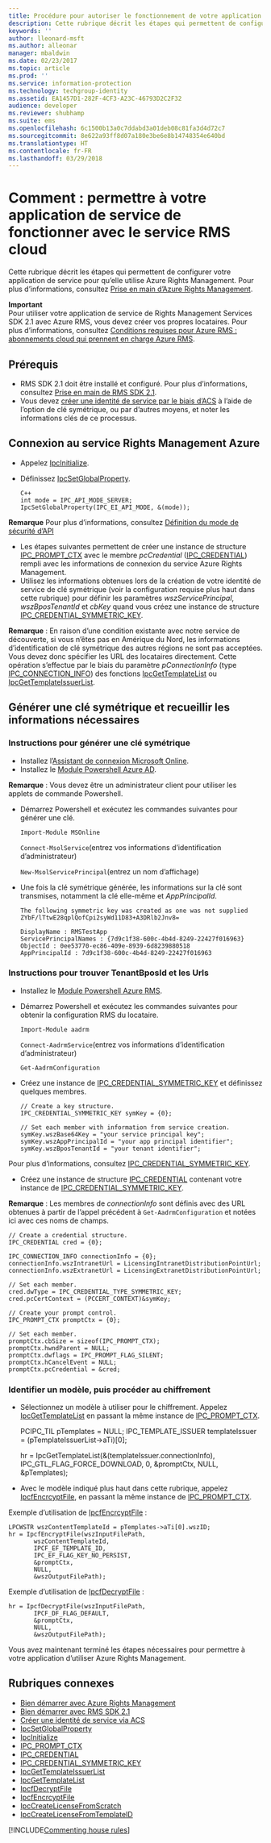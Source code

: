 ```yaml
---
title: Procédure pour autoriser le fonctionnement de votre application de service avec le service RMS cloud | Azure RMS
description: Cette rubrique décrit les étapes qui permettent de configurer votre application de service pour qu’elle utilise Azure Rights Management.
keywords: ''
author: lleonard-msft
ms.author: alleonar
manager: mbaldwin
ms.date: 02/23/2017
ms.topic: article
ms.prod: ''
ms.service: information-protection
ms.technology: techgroup-identity
ms.assetid: EA1457D1-282F-4CF3-A23C-46793D2C2F32
audience: developer
ms.reviewer: shubhamp
ms.suite: ems
ms.openlocfilehash: 6c1500b13a0c7ddabd3a01deb08c81fa3d4d72c7
ms.sourcegitcommit: 8e622a93ff8d07a180e3be6e8b14748354e640bd
ms.translationtype: HT
ms.contentlocale: fr-FR
ms.lasthandoff: 03/29/2018
---
```

# <a name="how-to-enable-your-service-application-to-work-with-cloud-based-rms"></a>Comment : permettre à votre application de service de fonctionner avec le service RMS cloud

Cette rubrique décrit les étapes qui permettent de configurer votre application de service pour qu’elle utilise Azure Rights Management. Pour plus d’informations, consultez [Prise en main d’Azure Rights Management](https://technet.microsoft.com/library/jj585016.aspx).

**Important**  
Pour utiliser votre application de service de Rights Management Services SDK 2.1 avec Azure RMS, vous devez créer vos propres locataires. Pour plus d’informations, consultez [Conditions requises pour Azure RMS : abonnements cloud qui prennent en charge Azure RMS](../get-started/requirements-subscriptions.md).

## <a name="prerequisites"></a>Prérequis

-   RMS SDK 2.1 doit être installé et configuré. Pour plus d’informations, consultez [Prise en main de RMS SDK 2.1](getting-started-with-ad-rms-2-0.md).
-   Vous devez [créer une identité de service par le biais d’ACS](https://msdn.microsoft.com/library/gg185924.aspx) à l’aide de l’option de clé symétrique, ou par d’autres moyens, et noter les informations clés de ce processus.

## <a name="connecting-to-the-azure-rights-management-service"></a>Connexion au service Rights Management Azure

-   Appelez [IpcInitialize](https://msdn.microsoft.com/library/jj127295.aspx).
-   Définissez [IpcSetGlobalProperty](https://msdn.microsoft.com/library/hh535270.aspx).

        C++
        int mode = IPC_API_MODE_SERVER;
        IpcSetGlobalProperty(IPC_EI_API_MODE, &(mode));


  **Remarque**  Pour plus d’informations, consultez [Définition du mode de sécurité d’API](setting-the-api-security-mode-api-mode.md)

     
-   Les étapes suivantes permettent de créer une instance de structure [IPC\_PROMPT\_CTX](https://msdn.microsoft.com/library/hh535278.aspx) avec le membre *pcCredential* ([IPC\_CREDENTIAL](https://msdn.microsoft.com/library/hh535275.aspx)) rempli avec les informations de connexion du service Azure Rights Management.
-   Utilisez les informations obtenues lors de la création de votre identité de service de clé symétrique (voir la configuration requise plus haut dans cette rubrique) pour définir les paramètres *wszServicePrincipal*, *wszBposTenantId* et *cbKey* quand vous créez une instance de structure [IPC\_CREDENTIAL\_SYMMETRIC\_KEY](https://msdn.microsoft.com/library/dn133062.aspx).

**Remarque** : En raison d’une condition existante avec notre service de découverte, si vous n’êtes pas en Amérique du Nord, les informations d’identification de clé symétrique des autres régions ne sont pas acceptées. Vous devez donc spécifier les URL des locataires directement. Cette opération s’effectue par le biais du paramètre *pConnectionInfo* (type [IPC\_CONNECTION\_INFO](https://msdn.microsoft.com/library/hh535274.aspx)) des fonctions [IpcGetTemplateList](https://msdn.microsoft.com/library/hh535267.aspx) ou [IpcGetTemplateIssuerList](https://msdn.microsoft.com/library/hh535266.aspx).

## <a name="generate-a-symmetric-key-and-collect-the-needed-information"></a>Générer une clé symétrique et recueillir les informations nécessaires

### <a name="instructions-to-generate-a-symmetric-key"></a>Instructions pour générer une clé symétrique

-   Installez l’[Assistant de connexion Microsoft Online](http://go.microsoft.com/fwlink/p/?LinkID=286152).
-   Installez le [Module Powershell Azure AD](https://bposast.vo.msecnd.net/MSOPMW/8073.4/amd64/AdministrationConfig-en.msi).

**Remarque** : Vous devez être un administrateur client pour utiliser les applets de commande Powershell.

- Démarrez Powershell et exécutez les commandes suivantes pour générer une clé.

    `Import-Module MSOnline`

    `Connect-MsolService`(entrez vos informations d’identification d’administrateur)

    `New-MsolServicePrincipal`(entrez un nom d’affichage)

- Une fois la clé symétrique générée, les informations sur la clé sont transmises, notamment la clé elle-même et *AppPrincipalId*.

      The following symmetric key was created as one was not supplied
      ZYbF/lTtwE28qplQofCpi2syWd11D83+A3DRlb2Jnv8=

      DisplayName : RMSTestApp
      ServicePrincipalNames : {7d9c1f38-600c-4b4d-8249-22427f016963}
      ObjectId : 0ee53770-ec86-409e-8939-6d8239880518
      AppPrincipalId : 7d9c1f38-600c-4b4d-8249-22427f016963


### <a name="instructions-to-find-out-tenantbposid-and-urls"></a>Instructions pour trouver **TenantBposId** et les **Urls**

-   Installez le [Module Powershell Azure RMS](https://technet.microsoft.com/library/jj585012.aspx).
-   Démarrez Powershell et exécutez les commandes suivantes pour obtenir la configuration RMS du locataire.

    `Import-Module aadrm`

    `Connect-AadrmService`(entrez vos informations d’identification d’administrateur)

    `Get-AadrmConfiguration`


- Créez une instance de [IPC\_CREDENTIAL\_SYMMETRIC\_KEY](https://msdn.microsoft.com/library/dn133062.aspx) et définissez quelques membres.

      // Create a key structure.
      IPC_CREDENTIAL_SYMMETRIC_KEY symKey = {0};

      // Set each member with information from service creation.
      symKey.wszBase64Key = "your service principal key";
      symKey.wszAppPrincipalId = "your app principal identifier";
      symKey.wszBposTenantId = "your tenant identifier";


Pour plus d’informations, consultez [IPC\_CREDENTIAL\_SYMMETRIC\_KEY](https://msdn.microsoft.com/library/dn133062.aspx).

-   Créez une instance de structure [IPC\_CREDENTIAL](https://msdn.microsoft.com/library/hh535275.aspx) contenant votre instance de [IPC\_CREDENTIAL\_SYMMETRIC\_KEY](https://msdn.microsoft.com/library/dn133062.aspx).

**Remarque** : Les membres de *connectionInfo* sont définis avec des URL obtenues à partir de l’appel précédent à `Get-AadrmConfiguration` et notées ici avec ces noms de champs.

    // Create a credential structure.
    IPC_CREDENTIAL cred = {0};

    IPC_CONNECTION_INFO connectionInfo = {0};
    connectionInfo.wszIntranetUrl = LicensingIntranetDistributionPointUrl;
    connectionInfo.wszExtranetUrl = LicensingExtranetDistributionPointUrl;

    // Set each member.
    cred.dwType = IPC_CREDENTIAL_TYPE_SYMMETRIC_KEY;
    cred.pcCertContext = (PCCERT_CONTEXT)&symKey;

    // Create your prompt control.
    IPC_PROMPT_CTX promptCtx = {0};

    // Set each member.
    promptCtx.cbSize = sizeof(IPC_PROMPT_CTX);
    promptCtx.hwndParent = NULL;
    promptCtx.dwflags = IPC_PROMPT_FLAG_SILENT;
    promptCtx.hCancelEvent = NULL;
    promptCtx.pcCredential = &cred;

### <a name="identify-a-template-and-then-encrypt"></a>Identifier un modèle, puis procéder au chiffrement

-   Sélectionnez un modèle à utiliser pour le chiffrement.
    Appelez [IpcGetTemplateList](https://msdn.microsoft.com/library/hh535267.aspx) en passant la même instance de [IPC\_PROMPT\_CTX](https://msdn.microsoft.com/library/hh535278.aspx).


    PCIPC_TIL pTemplates = NULL; IPC_TEMPLATE_ISSUER templateIssuer = (pTemplateIssuerList->aTi)[0];

    hr = IpcGetTemplateList(&(templateIssuer.connectionInfo),        IPC_GTL_FLAG_FORCE_DOWNLOAD,        0,        &promptCtx,        NULL,        &pTemplates);


-   Avec le modèle indiqué plus haut dans cette rubrique, appelez [IpcfEncrcyptFile](https://msdn.microsoft.com/library/dn133059.aspx), en passant la même instance de [IPC\_PROMPT\_CTX](https://msdn.microsoft.com/library/hh535278.aspx).

Exemple d’utilisation de [IpcfEncrcyptFile](https://msdn.microsoft.com/library/dn133059.aspx) :

    LPCWSTR wszContentTemplateId = pTemplates->aTi[0].wszID;
    hr = IpcfEncryptFile(wszInputFilePath,
           wszContentTemplateId,
           IPCF_EF_TEMPLATE_ID,
           IPC_EF_FLAG_KEY_NO_PERSIST,
           &promptCtx,
           NULL,
           &wszOutputFilePath);

Exemple d’utilisation de [IpcfDecryptFile](https://msdn.microsoft.com/library/dn133058.aspx) :

    hr = IpcfDecryptFile(wszInputFilePath,
           IPCF_DF_FLAG_DEFAULT,
           &promptCtx,
           NULL,
           &wszOutputFilePath);

Vous avez maintenant terminé les étapes nécessaires pour permettre à votre application d’utiliser Azure Rights Management.

## <a name="related-topics"></a>Rubriques connexes

* [Bien démarrer avec Azure Rights Management](https://technet.microsoft.com/library/jj585016.aspx)
* [Bien démarrer avec RMS SDK 2.1](getting-started-with-ad-rms-2-0.md)
* [Créer une identité de service via ACS](https://msdn.microsoft.com/library/gg185924.aspx)
* [IpcSetGlobalProperty](https://msdn.microsoft.com/library/hh535270.aspx)
* [IpcInitialize](https://msdn.microsoft.com/library/jj127295.aspx)
* [IPC\_PROMPT\_CTX](https://msdn.microsoft.com/library/hh535278.aspx)
* [IPC\_CREDENTIAL](https://msdn.microsoft.com/library/hh535275.aspx)
* [IPC\_CREDENTIAL\_SYMMETRIC\_KEY](https://msdn.microsoft.com/library/dn133062.aspx)
* [IpcGetTemplateIssuerList](https://msdn.microsoft.com/library/hh535266.aspx)
* [IpcGetTemplateList](https://msdn.microsoft.com/library/hh535267.aspx)
* [IpcfDecryptFile](https://msdn.microsoft.com/library/dn133058.aspx)
* [IpcfEncrcyptFile](https://msdn.microsoft.com/library/dn133059.aspx)
* [IpcCreateLicenseFromScratch](https://msdn.microsoft.com/library/hh535256.aspx)
* [IpcCreateLicenseFromTemplateID](https://msdn.microsoft.com/library/hh535257.aspx)

[!INCLUDE[Commenting house rules](../includes/houserules.md)]